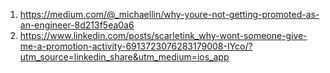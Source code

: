 1. https://medium.com/@_michaellin/why-youre-not-getting-promoted-as-an-engineer-8d213f5ea0a6
2. https://www.linkedin.com/posts/scarletink_why-wont-someone-give-me-a-promotion-activity-6913723076283179008-IYco/?utm_source=linkedin_share&utm_medium=ios_app